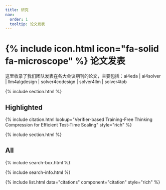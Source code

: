 ```yaml
---
title: 研究
nav:
  order: 1
  tooltip: 论文发表
---
```


# {% include icon.html icon="fa-solid fa-microscope" %} 论文发表

这里收录了我们团队发表在各大会议期刊的论文，主要包括：ai4eda | ai4solver | llm4algdesign | solver4codesign | solver4llm | solver4tob

{% include section.html %}

## Highlighted

{% include citation.html lookup="Verifier-based Training-Free Thinking Compression for Efficient Test-Time Scaling" style="rich" %}

{% include section.html %}

## All

{% include search-box.html %}

{% include search-info.html %}

{% include list.html data="citations" component="citation" style="rich" %}
